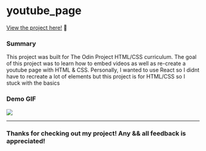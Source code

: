 # youtube_page

<p><a href="https://kfig21.github.io/youtube_page/" target="_blank" rel="noopener noreferrer">View the project here!</a> 👀</p>

<h3>Summary</h3>
<p>This project was built for The Odin Project HTML/CSS curriculum. The goal of this project was to learn how to embed videos as well as re-create a youtube page with HTML & CSS. Personally, I wanted to use React so I didnt have to recreate a lot of elements but this project is for HTML/CSS so I stuck with the basics</p>

<h3>Demo GIF</h3>

![](demo.gif)

-----------------------------

<h3>Thanks for checking out my project! Any && all feedback is appreciated!</h3>
